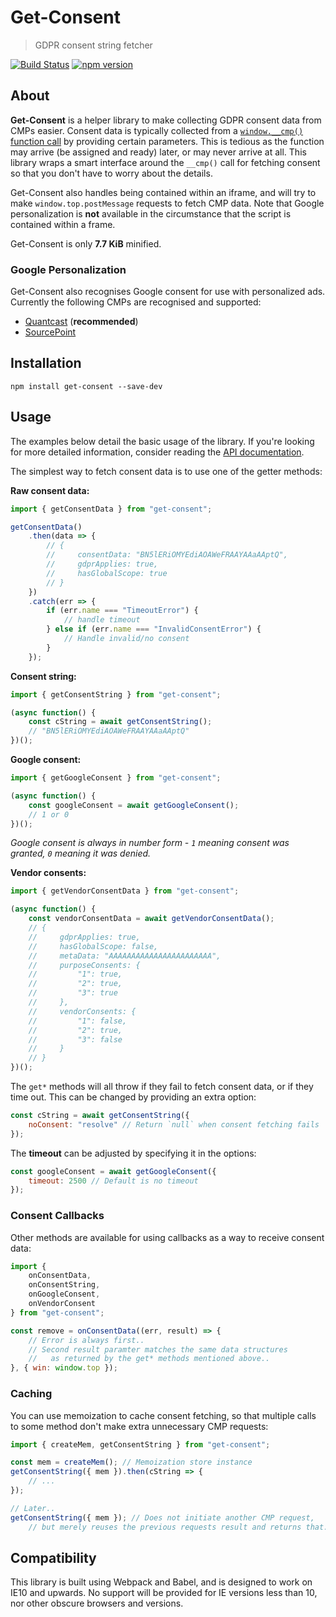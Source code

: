# Get-Consent
> GDPR consent string fetcher

[![Build Status](https://travis-ci.org/Kiosked/get-consent.svg?branch=master)](https://travis-ci.org/Kiosked/get-consent) [![npm version](https://badge.fury.io/js/get-consent.svg)](https://www.npmjs.com/package/get-consent)

## About
**Get-Consent** is a helper library to make collecting GDPR consent data from CMPs easier. Consent data is typically collected from a [`window.__cmp()` function call](https://github.com/InteractiveAdvertisingBureau/GDPR-Transparency-and-Consent-Framework/blob/master/CMP%20JS%20API%20v1.1%20Final.md#what-api-will-need-to-be-provided-by-the-cmp-) by providing certain parameters. This is tedious as the function may arrive (be assigned and ready) later, or may never arrive at all. This library wraps a smart interface around the `__cmp()` call for fetching consent so that you don't have to worry about the details.

Get-Consent also handles being contained within an iframe, and will try to make `window.top.postMessage` requests to fetch CMP data. Note that Google personalization is **not** available in the circumstance that the script is contained within a frame.

Get-Consent is only **7.7 KiB** minified.

### Google Personalization
Get-Consent also recognises Google consent for use with personalized ads. Currently the following CMPs are recognised and supported:

 * [Quantcast](https://www.quantcast.com/blog/quantcast-choice-your-solution-for-gdpr-consent/) (**recommended**)
 * [SourcePoint](https://www.sourcepoint.com/cmp/)

## Installation

```shell
npm install get-consent --save-dev
```

## Usage

The examples below detail the basic usage of the library. If you're looking for more detailed information, consider reading the [API documentation](API.md).

The simplest way to fetch consent data is to use one of the getter methods:

**Raw consent data:**

```javascript
import { getConsentData } from "get-consent";

getConsentData()
    .then(data => {
        // {
        //     consentData: "BN5lERiOMYEdiAOAWeFRAAYAAaAAptQ",
        //     gdprApplies: true,
        //     hasGlobalScope: true
        // }
    })
    .catch(err => {
        if (err.name === "TimeoutError") {
            // handle timeout
        } else if (err.name === "InvalidConsentError") {
            // Handle invalid/no consent
        }
    });
```

**Consent string:**

```javascript
import { getConsentString } from "get-consent";

(async function() {
    const cString = await getConsentString();
    // "BN5lERiOMYEdiAOAWeFRAAYAAaAAptQ"
})();
```

**Google consent:**

```javascript
import { getGoogleConsent } from "get-consent";

(async function() {
    const googleConsent = await getGoogleConsent();
    // 1 or 0
})();
```

_Google consent is always in number form - `1` meaning consent was granted, `0` meaning it was denied._

**Vendor consents:**

```javascript
import { getVendorConsentData } from "get-consent";

(async function() {
    const vendorConsentData = await getVendorConsentData();
    // {
    //     gdprApplies: true,
    //     hasGlobalScope: false,
    //     metaData: "AAAAAAAAAAAAAAAAAAAAAAA",
    //     purposeConsents: {
    //         "1": true,
    //         "2": true,
    //         "3": true
    //     },
    //     vendorConsents: {
    //         "1": false,
    //         "2": true,
    //         "3": false
    //     }
    // }
})();
```

The `get*` methods will all throw if they fail to fetch consent data, or if they time out. This can be changed by providing an extra option:

```javascript
const cString = await getConsentString({
    noConsent: "resolve" // Return `null` when consent fetching fails
});
```

The **timeout** can be adjusted by specifying it in the options:

```javascript
const googleConsent = await getGoogleConsent({
    timeout: 2500 // Default is no timeout
});
```

### Consent Callbacks

Other methods are available for using callbacks as a way to receive consent data:

```javascript
import {
    onConsentData,
    onConsentString,
    onGoogleConsent,
    onVendorConsent
} from "get-consent";

const remove = onConsentData((err, result) => {
    // Error is always first..
    // Second result paramter matches the same data structures
    //   as returned by the get* methods mentioned above..
}, { win: window.top });
```

### Caching

You can use memoization to cache consent fetching, so that multiple calls to some method don't make extra unnecessary CMP requests:

```javascript
import { createMem, getConsentString } from "get-consent";

const mem = createMem(); // Memoization store instance
getConsentString({ mem }).then(cString => {
    // ...
});

// Later..
getConsentString({ mem }); // Does not initiate another CMP request,
    // but merely reuses the previous requests result and returns that.
```

## Compatibility
This library is built using Webpack and Babel, and is designed to work on IE10 and upwards. No support will be provided for IE versions less than 10, nor other obscure browsers and versions.
